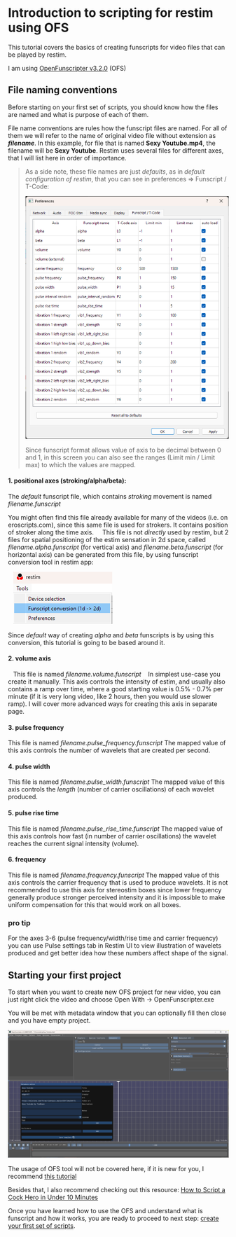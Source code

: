 # Introduction to scripting for restim using OFS

  

This tutorial covers the basics of creating funscripts for video files that can be played by restim.

I am using [OpenFunscripter v3.2.0](https://github.com/OpenFunscripter/OFS/releases/tag/v3.2.0) (OFS)

  
## File naming conventions

Before starting on your first set of scripts, you should know how the files are named and what is purpose of each of them.

File name conventions are rules how the funscript files are named. For all of them we will refer to the name of original video file without extension as ***filename***. In this example, for file that is named **Sexy Youtube.mp4**, the filename will be **Sexy Youtube**. Restim uses several files for different axes, that I will list here in order of importance.

  

> As a side note, these file names are just *defaults*, as in *default configuration of restim*, that you can see in preferences => Funscript / T-Code:
> 
> ![restim_preferences_funscript_tcode.png](restim_preferences_funscript_tcode.png)
> 
> Since funscript format allows value of axis to be decimal between 0 and 1, in this screen you can also see the ranges (Limit min / Limit max) to which the values are mapped.
  

#### 1. **positional axes (stroking/alpha/beta)**:

   The *default* funscript file, which contains *stroking* movement is named *filename.funscript*

   You might often find this file already available for many of the videos (i.e. on eroscripts.com), since this same file is used for strokers. It contains position of stroker along the time axis.     This file is not *directly* used by restim, but 2 files for spatial positioning of the estim sensation in 2d space, called *filename.alpha.funscript* (for vertical axis) and *filename.beta.funscript* (for horizontal axis) can be generated from this file, by using funscript conversion tool in restim app:

   ![restim_funscript_conversion_tool.png](restim_funscript_conversion_tool.png)

   Since *default* way of creating *alpha* and *beta* funscripts is by using this conversion, this tutorial is going to be based around it.

  

#### 2. **volume axis**
   
   This file is named *filename.volume.funscript*
   In simplest use-case you create it manually. This axis controls the intensity of estim, and usually also contains a ramp over time, where a good starting value is 0.5% - 0.7% per minute (if it is very long video, like 2 hours, then you would use slower ramp). I will cover more advanced ways for creating this axis in separate page.

#### 3. **pulse frequency**   
   
   This file is named *filename.pulse_frequency.funscript*
   The mapped value of this axis controls the number of wavelets that are created per second.

#### 4. **pulse width**   
   
   This file is named *filename.pulse_width.funscript*
   The mapped value of this axis controls the *length* (number of carrier oscillations) of each wavelet produced.
   
#### 5. **pulse rise time**
   
   This file is named *filename.pulse_rise_time.funscript*
   The mapped value of this axis controls how fast (in number of carrier oscillations) the wavelet reaches the current signal intensity (volume).

#### 6. **frequency**
   
   This file is named *filename.frequency.funscript*
   The mapped value of this axis controls the carrier frequency that is used to produce wavelets. It is not recommended to use this axis for stereostim boxes since lower frequency generally produce stronger perceived intensity and it is impossible to make uniform compensation for this that would work on all boxes.

### pro tip
For the axes 3-6 (pulse frequency/width/rise time and carrier frequency) you can use Pulse settings tab in Restim UI to view illustration of wavelets produced and get better idea how these numbers affect shape of the signal.



## Starting your first project

To start when you want to create new OFS project for new video, you can just right click the video and choose Open With -> OpenFunscripter.exe
  

You will be met with metadata window that you can optionally fill then close and you have empty project. 

![ofs](ofs_01.png)

The usage of OFS tool will not be covered here, if it is new for you, I recommend [this tutorial](https://discuss.eroscripts.com/t/how-to-script-in-openfunscripter-video-tutorial/16637/1)

Besides that, I also recommend checking out this resource: [How to Script a Cock Hero in Under 10 Minutes](https://milovana.com/forum/viewtopic.php?p=302420#p302420)

Once you have learned how to use the OFS and understand what is funscript and how it works, you are ready to proceed to next step: [create your first set of scripts](02_creating_your_first_set_of_scripts.md).


